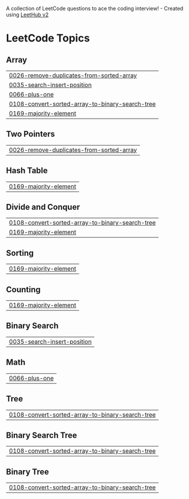 A collection of LeetCode questions to ace the coding interview! - Created using [LeetHub v2](https://github.com/arunbhardwaj/LeetHub-2.0)
<!---LeetCode Topics Start-->
# LeetCode Topics
## Array
|  |
| ------- |
| [0026-remove-duplicates-from-sorted-array](https://github.com/SagarSRaut/Leet_Code_Practice/tree/master/0026-remove-duplicates-from-sorted-array) |
| [0035-search-insert-position](https://github.com/SagarSRaut/Leet_Code_Practice/tree/master/0035-search-insert-position) |
| [0066-plus-one](https://github.com/SagarSRaut/Leet_Code_Practice/tree/master/0066-plus-one) |
| [0108-convert-sorted-array-to-binary-search-tree](https://github.com/SagarSRaut/Leet_Code_Practice/tree/master/0108-convert-sorted-array-to-binary-search-tree) |
| [0169-majority-element](https://github.com/SagarSRaut/Leet_Code_Practice/tree/master/0169-majority-element) |
## Two Pointers
|  |
| ------- |
| [0026-remove-duplicates-from-sorted-array](https://github.com/SagarSRaut/Leet_Code_Practice/tree/master/0026-remove-duplicates-from-sorted-array) |
## Hash Table
|  |
| ------- |
| [0169-majority-element](https://github.com/SagarSRaut/Leet_Code_Practice/tree/master/0169-majority-element) |
## Divide and Conquer
|  |
| ------- |
| [0108-convert-sorted-array-to-binary-search-tree](https://github.com/SagarSRaut/Leet_Code_Practice/tree/master/0108-convert-sorted-array-to-binary-search-tree) |
| [0169-majority-element](https://github.com/SagarSRaut/Leet_Code_Practice/tree/master/0169-majority-element) |
## Sorting
|  |
| ------- |
| [0169-majority-element](https://github.com/SagarSRaut/Leet_Code_Practice/tree/master/0169-majority-element) |
## Counting
|  |
| ------- |
| [0169-majority-element](https://github.com/SagarSRaut/Leet_Code_Practice/tree/master/0169-majority-element) |
## Binary Search
|  |
| ------- |
| [0035-search-insert-position](https://github.com/SagarSRaut/Leet_Code_Practice/tree/master/0035-search-insert-position) |
## Math
|  |
| ------- |
| [0066-plus-one](https://github.com/SagarSRaut/Leet_Code_Practice/tree/master/0066-plus-one) |
## Tree
|  |
| ------- |
| [0108-convert-sorted-array-to-binary-search-tree](https://github.com/SagarSRaut/Leet_Code_Practice/tree/master/0108-convert-sorted-array-to-binary-search-tree) |
## Binary Search Tree
|  |
| ------- |
| [0108-convert-sorted-array-to-binary-search-tree](https://github.com/SagarSRaut/Leet_Code_Practice/tree/master/0108-convert-sorted-array-to-binary-search-tree) |
## Binary Tree
|  |
| ------- |
| [0108-convert-sorted-array-to-binary-search-tree](https://github.com/SagarSRaut/Leet_Code_Practice/tree/master/0108-convert-sorted-array-to-binary-search-tree) |
<!---LeetCode Topics End-->